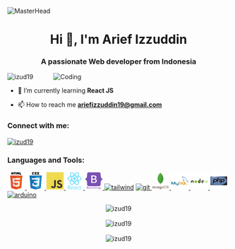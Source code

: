 ![MasterHead](https://miro.medium.com/max/720/0*x4rQFjfi0iK3gS1T.gif)
<h1 align="center">Hi 👋, I'm Arief Izzuddin</h1>
<h3 align="center">A passionate Web developer from Indonesia</h3>
<img align="right" alt="Coding" width="400"
  src="https://th.bing.com/th/id/R7aac0a65c2f22ba34702ab7413afd7aa?rik=3QLaVVVlQ8ByPQ&riu=http%3A%2F%2Fperfonec.com%2Fwp-content%2Fuploads%2F2019%2F03%2Fhome-gif.gif&ehk=t5qZ3Kod64AaXvjumGsEYHoPvBh7swqcZROIBTCNiow%3D&risl=&pid=ImgRaw">


<p align="left"> <img src="https://komarev.com/ghpvc/?username=izud19&label=Profile%20views&color=0e75b6&style=flat"
    alt="izud19" /> </p>

- 🌱 I’m currently learning **React JS**

- 📫 How to reach me **ariefizzuddin19@gmail.com**

<h3 align="left">Connect with me:</h3>
<p align="left">
  <a href="https://twitter.com/izud19" target="blank"><img align="center"
      src="https://raw.githubusercontent.com/rahuldkjain/github-profile-readme-generator/master/src/images/icons/Social/twitter.svg"
      alt="izud19" height="30" width="40" /></a>
</p>

<h3 align="left">Languages and Tools:</h3>
<p align="left">
  <a href="https://www.w3.org/html/" target="_blank" rel="noreferrer"><img
      src="https://raw.githubusercontent.com/devicons/devicon/master/icons/html5/html5-original-wordmark.svg"
      alt="html5" width="40" height="40" /> </a>
  <a href="https://www.w3schools.com/css/" target="_blank" rel="noreferrer"> <img
      src="https://raw.githubusercontent.com/devicons/devicon/master/icons/css3/css3-original-wordmark.svg" alt="css3"
      width="40" height="40" /> </a>
  <a href="https://developer.mozilla.org/en-US/docs/Web/JavaScript" target="_blank" rel="noreferrer"> <img
      src="https://raw.githubusercontent.com/devicons/devicon/master/icons/javascript/javascript-original.svg"
      alt="javascript" width="40" height="40" /> </a>
  <a href="https://reactjs.org/" target="_blank" rel="noreferrer"> <img
      src="https://raw.githubusercontent.com/devicons/devicon/master/icons/react/react-original-wordmark.svg"
      alt="react" width="40" height="40" /> </a>
  <a href="https://getbootstrap.com" target="_blank" rel="noreferrer"> <img
      src="https://raw.githubusercontent.com/devicons/devicon/master/icons/bootstrap/bootstrap-plain-wordmark.svg"
      alt="bootstrap" width="40" height="40" /> </a>
  <a href="https://tailwindcss.com/" target="_blank" rel="noreferrer"> <img
      src="https://www.vectorlogo.zone/logos/tailwindcss/tailwindcss-icon.svg" alt="tailwind" width="40"
      height="40" /></a>
  <a href="https://git-scm.com/" target="_blank" rel="noreferrer"> <img
      src="https://www.vectorlogo.zone/logos/git-scm/git-scm-icon.svg" alt="git" width="40" height="40" /> </a>
  <a href="https://www.mongodb.com/" target="_blank" rel="noreferrer"> <img
      src="https://raw.githubusercontent.com/devicons/devicon/master/icons/mongodb/mongodb-original-wordmark.svg"
      alt="mongodb" width="40" height="40" /> </a>
  <a href="https://www.mysql.com/" target="_blank" rel="noreferrer"> <img
      src="https://raw.githubusercontent.com/devicons/devicon/master/icons/mysql/mysql-original-wordmark.svg"
      alt="mysql" width="40" height="40" /> </a>
  <a href="https://nodejs.org" target="_blank" rel="noreferrer"> <img
      src="https://raw.githubusercontent.com/devicons/devicon/master/icons/nodejs/nodejs-original-wordmark.svg"
      alt="nodejs" width="40" height="40" /> </a>
  <a href="https://www.php.net" target="_blank" rel="noreferrer"> <img
      src="https://raw.githubusercontent.com/devicons/devicon/master/icons/php/php-original.svg" alt="php" width="40"
      height="40" /> </a>
  <a href="https://www.arduino.cc/" target="_blank" rel="noreferrer"> <img
      src="https://cdn.worldvectorlogo.com/logos/arduino-1.svg" alt="arduino" width="40" height="40" /> </a>

</p>


<p align="center">
  <img
    src="https://github-readme-stats.vercel.app/api/top-langs?username=izud19&theme=monokai&show_icons=true&locale=en&layout=compact"
    alt="izud19" /><br /><br />
  <img src="https://github-readme-stats.vercel.app/api?username=izud19&theme=monokai&show_icons=true&locale=en"
    alt="izud19" /><br /><br />
  <img src="https://github-readme-streak-stats.herokuapp.com/?user=izud19&theme=monokai" alt="izud19" /><br />
</p>

<!-- ref to this youtobe channel: https://www.youtube.com/watch?v=G-EGDH50hGE&ab_channel=RishavChanda-->
